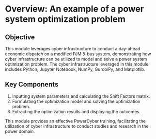 # Overview: An example of a power system optimization problem 



## Objective

This module leverages cyber infrastructure to conduct a day-ahead economic dispatch on a modified PJM 5-bus system, demonstrating how cyber infrastructure can be utilized to model and solve a power system optimization problem. The cyber infrastructure leveraged in this module includes Python, Jupyter Notebook, NumPy, GurobiPy, and Matplotlib.



## Key Components

1.	Inputting system parameters and calculating the Shift Factors matrix.
2.	Formulating the optimization model and solving the optimization problem.
3.	Extracting the optimization results and displaying the outcomes.


This module provides an effective PowerCyber training, facilitating the utilization of cyber infrastructure to conduct studies and research in the power domain.




